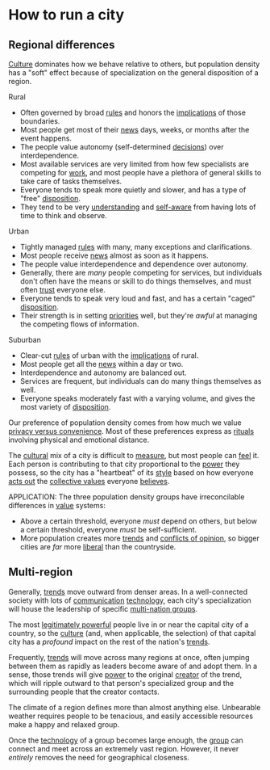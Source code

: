 
# How to run a city

## Regional differences

[Culture](people-culture.md) dominates how we behave relative to others, but population density has a "soft" effect because of specialization on the general disposition of a region.

Rural

- Often governed by broad [rules](people-rules.md) and honors the [implications](mind-feelings.md) of those boundaries.
- Most people get most of their [news](stories-storytellers.md) days, weeks, or months after the event happens.
- The people value autonomy (self-determined [decisions](decisions.md)) over interdependence.
- Most available services are very limited from how few specialists are competing for [work](results.md), and most people have a plethora of general skills to take care of tasks themselves.
- Everyone tends to speak more quietly and slower, and has a type of "free" [disposition](personality.md).
- They tend to be very [understanding](understanding.md) and [self-aware](awareness.md) from having lots of time to think and observe.

Urban

- Tightly managed [rules](people-rules.md) with many, many exceptions and clarifications.
- Most people receive [news](stories-storytellers.md) almost as soon as it happens.
- The people value interdependence and dependence over autonomy.
- Generally, there are *many* people competing for services, but individuals don't often have the means or skill to do things themselves, and must often [trust](understanding-certainty.md) everyone else.
- Everyone tends to speak very loud and fast, and has a certain "caged" [disposition](personality.md).
- Their strength is in setting [priorities](success-3_goals.md) well, but they're *awful* at managing the competing flows of information.

Suburban

- Clear-cut [rules](people-rules.md) of urban with the [implications](mind-feelings.md) of rural.
- Most people get all the [news](stories-storytellers.md) within a day or two.
- Interdependence and autonomy are balanced out.
- Services are frequent, but individuals can do many things themselves as well.
- Everyone speaks moderately fast with a varying volume, and gives the most variety of [disposition](personality.md).

Our preference of population density comes from how much we value [privacy versus convenience](safety.md). Most of these preferences express as [rituals](habits.md) involving physical and emotional distance.

The [cultural](people-culture.md) mix of a city is difficult to [measure](math.md), but most people can [feel](mind-feelings.md) it. Each person is contributing to that city proportional to the [power](power.md) they possess, so the city has a "heartbeat" of its [style](mind-creativity.md) based on how everyone [acts out](results.md) the [collective values](values.md) everyone [believes](understanding-certainty.md).

APPLICATION: The three population density groups have irreconcilable differences in [value](values.md) systems:

- Above a certain threshold, everyone *must* depend on others, but below a certain threshold, everyone *must* be self-sufficient.
- More population creates more [trends](trends.md) and [conflicts of opinion](people-conflicts.md), so bigger cities are *far* more [liberal](politics-conservativeliberal.md) than the countryside.

## Multi-region

Generally, [trends](trends.md) move outward from denser areas. In a well-connected society with lots of [communication](people-conversation.md) [technology](technology.md), each city's specialization will house the leadership of specific [multi-nation groups](groups-large.md).

The most [legitimately powerful](power-types.md) people live in or near the capital city of a country, so the [culture](people-culture.md) (and, when applicable, the selection) of that capital city has a *profound* impact on the rest of the nation's [trends](trends.md).

Frequently, [trends](trends.md) will move across many regions at once, often jumping between them as rapidly as leaders become aware of and adopt them. In a sense, those trends will give [power](power-types.md) to the original [creator](mind-creativity.md) of the trend, which will ripple outward to that person's specialized group and the surrounding people that the creator contacts.

The climate of a region defines more than almost anything else. Unbearable weather requires people to be tenacious, and easily accessible resources make a happy and relaxed group.

Once the [technology](technology.md) of a group becomes large enough, the [group](groups-large.md) can connect and meet across an extremely vast region. However, it never *entirely* removes the need for geographical closeness.
